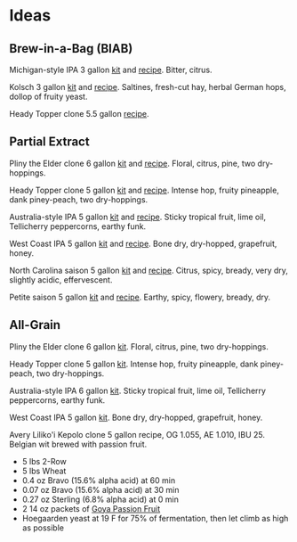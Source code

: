 # Ideas

## Brew-in-a-Bag (BIAB)

Michigan-style IPA
3 gallon [kit][michigan-k] and [recipe][michigan-r].
Bitter, citrus.

[michigan-k]: http://www.northernbrewer.com/dead-ringer-ipa-biab-recipe-kit
[michigan-r]: http://www.northernbrewer.com/documentation/allgrain/BIAB-AG-DeadRinger.pdf

Kolsch
3 gallon [kit][kolsch-k] and [recipe][kolsch-r].
Saltines, fresh-cut hay, herbal German hops, dollop of fruity yeast.

[kolsch-k]: http://www.northernbrewer.com/100-kolsch-biab-all-grain-kit
[kolsch-r]: http://www.northernbrewer.com/documentation/allgrain/BIAB-AG-100PercentKolsch.pdf

Heady Topper clone
5.5 gallon [recipe][heady-biab-r].

[heady-biab-r]: https://www.reddit.com/r/Homebrewing/comments/1ugqvw/heady_topper_clone_recipe/

## Partial Extract

Pliny the Elder clone
6 gallon [kit][pliny-extract-k] and [recipe][pliny-extract-r].
Floral, citrus, pine, two dry-hoppings.

[pliny-extract-k]: http://www.northernbrewer.com/the-plinian-legacy-double-ipa-recipe-kit
[pliny-extract-r]: http://www.northernbrewer.com/documentation/beerkits/PlinianLegacy1.pdf

Heady Topper clone
5 gallon [kit][heady-extract-k] and [recipe][heady-extract-r].
Intense hop, fruity pineapple, dank piney-peach, two dry-hoppings.

[heady-extract-k]: http://www.northernbrewer.com/off-the-topper-iipa-homebrew-kit
[heady-extract-r]: http://www.northernbrewer.com/documentation/beerkits/OfftheTopper.pdf

Australia-style IPA
5 gallon [kit][australia-extract-k] and [recipe][australia-extract-r].
Sticky tropical fruit, lime oil, Tellicherry peppercorns, earthy funk.

[australia-extract-k]: http://www.northernbrewer.com/kiwi-express-extract-kit-w-specialty-grains
[australia-extract-r]: http://www.northernbrewer.com/documentation/beerkits/KiwiExpress.pdf

West Coast IPA
5 gallon [kit][west-coast-extract-k] and [recipe][west-coast-extract-r].
Bone dry, dry-hopped, grapefruit, honey.

[west-coast-extract-k]: http://www.northernbrewer.com/cascade-mountains-west-coast-imperial-ipa-extract-kit
[west-coast-extract-r]: http://www.northernbrewer.com/documentation/beerkits/WestCoastImperialIPA.pdf

North Carolina saison
5 gallon [kit][carolina-extract-k] and [recipe][carolina-extract-r].
Citrus, spicy, bready, very dry, slightly acidic, effervescent.

[carolina-extract-k]: http://www.northernbrewer.com/dont-be-mean-saison-extract-kit
[carolina-extract-r]: http://www.northernbrewer.com/documentation/beerkits/DontBeMeanToPeople.pdf

Petite saison
5 gallon [kit][petite-extract-k] and [recipe][petite-extract-r].
Earthy, spicy, flowery, bready, dry.

[petite-extract-k]: http://www.northernbrewer.com/petite-saison-d-ete-extract-kit
[petite-extract-r]: http://www.northernbrewer.com/documentation/beerkits/PetiteSaisondEte.pdf

## All-Grain

Pliny the Elder clone
6 gallon [kit][pliny-grain-k].
Floral, citrus, pine, two dry-hoppings.

[pliny-grain-k]: http://www.northernbrewer.com/the-plinian-legacy-all-grain-recipe-kit

Heady Topper clone
5 gallon [kit][heady-grain-k].
Intense hop, fruity pineapple, dank piney-peach, two dry-hoppings.

[heady-grain-k]: http://www.northernbrewer.com/off-the-topper-iipa-all-grain-homebrew-kit

Australia-style IPA
6 gallon [kit][australia-grain-k].
Sticky tropical fruit, lime oil, Tellicherry peppercorns, earthy funk.

[australia-grain-k]: http://www.northernbrewer.com/kiwi-express-all-grain-kit

West Coast IPA
5 gallon [kit][west-coast-grain-k].
Bone dry, dry-hopped, grapefruit, honey.

[west-coast-grain-k]: http://www.northernbrewer.com/cascade-mountains-west-coast-imperial-ipa-all-grain-kit

Avery Liliko'i Kepolo clone 5 gallon recipe, OG 1.055, AE 1.010, IBU 25.
Belgian wit brewed with passion fruit.

* 5 lbs 2-Row
* 5 lbs Wheat
* 0.4 oz Bravo (15.6% alpha acid) at 60 min
* 0.07 oz Bravo (15.6% alpha acid) at 30 min
* 0.27 oz Sterling (6.8% alpha acid) at 0 min
* 2 14 oz packets of [Goya Passion Fruit][goya]
* Hoegaarden yeast at 19 F for 75% of fermentation,
  then let climb as high as possible

[goya]: http://www.goya.com/english/product_subcategory/Frozen-Foods/Fruit-Pulps#130
